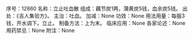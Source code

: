 序号：12860
名称：立止吐血散
组成：藕节炭1两，蒲黄炭5钱，血余炭5钱。
出处：《吉人集验方》。
主治：吐血。
加减：None
功效：None
用法用量：每服3钱，开水调下。立止。
制备方法：上为末。
临床应用：None
各家论述：None
用药禁忌：None
附注：None

